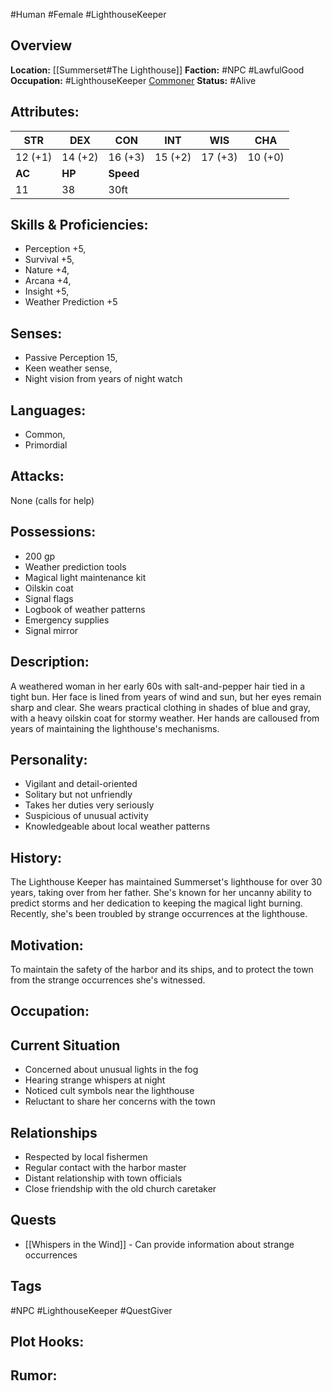 #Human #Female #LighthouseKeeper

## Overview

**Location:** [[Summerset#The Lighthouse]]
**Faction:** #NPC #LawfulGood
**Occupation:** #LighthouseKeeper [Commoner](https://www.dndbeyond.com/monsters/5194951-commoner)
**Status:** #Alive

## Attributes:

| **STR** | **DEX** | **CON**   | **INT** | **WIS** | **CHA** |
| ------- | ------- | --------- | ------- | ------- | ------- |
| 12 (+1) | 14 (+2) | 16 (+3)   | 15 (+2) | 17 (+3) | 10 (+0) |
| **AC**  | **HP**  | **Speed** |         |         |         |
| 11      | 38      | 30ft      |         |         |         |

## Skills & Proficiencies:

- Perception +5,
- Survival +5,
- Nature +4,
- Arcana +4,
- Insight +5,
- Weather Prediction +5

## Senses:

- Passive Perception 15,
- Keen weather sense,
- Night vision from years of night watch

## Languages:

- Common,
- Primordial

## Attacks:

None (calls for help)

## Possessions:

- 200 gp
- Weather prediction tools
- Magical light maintenance kit
- Oilskin coat
- Signal flags
- Logbook of weather patterns
- Emergency supplies
- Signal mirror

## Description:

A weathered woman in her early 60s with salt-and-pepper hair tied in a tight bun. Her face is lined from years of wind and sun, but her eyes remain sharp and clear. She wears practical clothing in shades of blue and gray, with a heavy oilskin coat for stormy weather. Her hands are calloused from years of maintaining the lighthouse's mechanisms.

## Personality:

- Vigilant and detail-oriented
- Solitary but not unfriendly
- Takes her duties very seriously
- Suspicious of unusual activity
- Knowledgeable about local weather patterns

## History:

The Lighthouse Keeper has maintained Summerset's lighthouse for over 30 years, taking over from her father. She's known for her uncanny ability to predict storms and her dedication to keeping the magical light burning. Recently, she's been troubled by strange occurrences at the lighthouse.

## Motivation:

To maintain the safety of the harbor and its ships, and to protect the town from the strange occurrences she's witnessed.

## Occupation:

## Current Situation

- Concerned about unusual lights in the fog
- Hearing strange whispers at night
- Noticed cult symbols near the lighthouse
- Reluctant to share her concerns with the town

## Relationships

- Respected by local fishermen
- Regular contact with the harbor master
- Distant relationship with town officials
- Close friendship with the old church caretaker

## Quests

- [[Whispers in the Wind]] - Can provide information about strange occurrences

## Tags

#NPC #LighthouseKeeper #QuestGiver

## Plot Hooks:

## Rumor:
